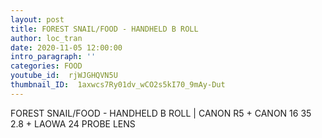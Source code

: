 ```yaml
---
layout: post
title: FOREST SNAIL/FOOD - HANDHELD B ROLL
author: loc_tran
date: 2020-11-05 12:00:00
intro_paragraph: ''
categories: FOOD
youtube_id:  rjWJGHQVN5U
thumbnail_ID:  1axwcs7Ry01dv_wCO2s5kI70_9mAy-Dut
---
```

FOREST SNAIL/FOOD - HANDHELD B ROLL | CANON R5 + CANON 16 35 2.8 + LAOWA 24 PROBE LENS
